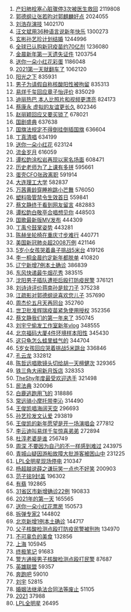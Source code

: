 1. [产妇肺栓塞心脏骤停3次被医生救回](https://s.weibo.com/weibo?q=%23%E4%BA%A7%E5%A6%87%E8%82%BA%E6%A0%93%E5%A1%9E%E5%BF%83%E8%84%8F%E9%AA%A4%E5%81%9C3%E6%AC%A1%E8%A2%AB%E5%8C%BB%E7%94%9F%E6%95%91%E5%9B%9E%23&Refer=top) 2119808
1. [郭德纲让张若昀对郭麒麟好点](https://s.weibo.com/weibo?q=%23%E9%83%AD%E5%BE%B7%E7%BA%B2%E8%AE%A9%E5%BC%A0%E8%8B%A5%E6%98%80%E5%AF%B9%E9%83%AD%E9%BA%92%E9%BA%9F%E5%A5%BD%E7%82%B9%23&Refer=top) 2024055
1. [刘浩存演技](https://s.weibo.com/weibo?q=%E5%88%98%E6%B5%A9%E5%AD%98%E6%BC%94%E6%8A%80&Refer=top) 1402170
1. [汪文斌用36种语言说新年快乐](https://s.weibo.com/weibo?q=%23%E6%B1%AA%E6%96%87%E6%96%8C%E7%94%A836%E7%A7%8D%E8%AF%AD%E8%A8%80%E8%AF%B4%E6%96%B0%E5%B9%B4%E5%BF%AB%E4%B9%90%23&Refer=top) 1300273
1. [玄彬孙艺珍计划结婚](https://s.weibo.com/weibo?q=%23%E7%8E%84%E5%BD%AC%E5%AD%99%E8%89%BA%E7%8F%8D%E8%AE%A1%E5%88%92%E7%BB%93%E5%A9%9A%23&Refer=top) 1244996
1. [全球已认购新冠疫苗约70亿剂](https://s.weibo.com/weibo?q=%E5%85%A8%E7%90%83%E5%B7%B2%E8%AE%A4%E8%B4%AD%E6%96%B0%E5%86%A0%E7%96%AB%E8%8B%97%E7%BA%A670%E4%BA%BF%E5%89%82&Refer=top) 1236080
1. [金晨新年第一天遗失证件](https://s.weibo.com/weibo?q=%23%E9%87%91%E6%99%A8%E6%96%B0%E5%B9%B4%E7%AC%AC%E4%B8%80%E5%A4%A9%E9%81%97%E5%A4%B1%E8%AF%81%E4%BB%B6%23&Refer=top) 1203754
1. [送你一朵小红花彩蛋](https://s.weibo.com/weibo?q=%E9%80%81%E4%BD%A0%E4%B8%80%E6%9C%B5%E5%B0%8F%E7%BA%A2%E8%8A%B1%E5%BD%A9%E8%9B%8B&Refer=top) 1186048
1. [2021第一天就翻车了](https://s.weibo.com/weibo?q=%232021%E7%AC%AC%E4%B8%80%E5%A4%A9%E5%B0%B1%E7%BF%BB%E8%BD%A6%E4%BA%86%23&Refer=top) 1062120
1. [阳光之下](https://s.weibo.com/weibo?q=%E9%98%B3%E5%85%89%E4%B9%8B%E4%B8%8B&Refer=top) 835931
1. [男子为请假自称核酸阳性被拘留](https://s.weibo.com/weibo?q=%23%E7%94%B7%E5%AD%90%E4%B8%BA%E8%AF%B7%E5%81%87%E8%87%AA%E7%A7%B0%E6%A0%B8%E9%85%B8%E9%98%B3%E6%80%A7%E8%A2%AB%E6%8B%98%E7%95%99%23&Refer=top) 835313
1. [易烊千玺回应章子怡评价](https://s.weibo.com/weibo?q=%23%E6%98%93%E7%83%8A%E5%8D%83%E7%8E%BA%E5%9B%9E%E5%BA%94%E7%AB%A0%E5%AD%90%E6%80%A1%E8%AF%84%E4%BB%B7%23&Refer=top) 835029
1. [迪丽热巴 本人比照片和视频更漂亮](https://s.weibo.com/weibo?q=%E8%BF%AA%E4%B8%BD%E7%83%AD%E5%B7%B4%20%E6%9C%AC%E4%BA%BA%E6%AF%94%E7%85%A7%E7%89%87%E5%92%8C%E8%A7%86%E9%A2%91%E6%9B%B4%E6%BC%82%E4%BA%AE&Refer=top) 824173
1. [蔡康永 虚拟的友谊更长久](https://s.weibo.com/weibo?q=%E8%94%A1%E5%BA%B7%E6%B0%B8%20%E8%99%9A%E6%8B%9F%E7%9A%84%E5%8F%8B%E8%B0%8A%E6%9B%B4%E9%95%BF%E4%B9%85&Refer=top) 802346
1. [赵丽颖回应又要买锁了](https://s.weibo.com/weibo?q=%23%E8%B5%B5%E4%B8%BD%E9%A2%96%E5%9B%9E%E5%BA%94%E5%8F%88%E8%A6%81%E4%B9%B0%E9%94%81%E4%BA%86%23&Refer=top) 678021
1. [国剧盛典](https://s.weibo.com/weibo?q=%23%E5%9B%BD%E5%89%A7%E7%9B%9B%E5%85%B8%23&Refer=top) 637638
1. [国旗法规定不得倒挂倒插国旗](https://s.weibo.com/weibo?q=%23%E5%9B%BD%E6%97%97%E6%B3%95%E8%A7%84%E5%AE%9A%E4%B8%8D%E5%BE%97%E5%80%92%E6%8C%82%E5%80%92%E6%8F%92%E5%9B%BD%E6%97%97%23&Refer=top) 636604
1. [丁真清唱](https://s.weibo.com/weibo?q=%E4%B8%81%E7%9C%9F%E6%B8%85%E5%94%B1&Refer=top) 634199
1. [送你一朵小红花](https://s.weibo.com/weibo?q=%E9%80%81%E4%BD%A0%E4%B8%80%E6%9C%B5%E5%B0%8F%E7%BA%A2%E8%8A%B1&Refer=top) 623124
1. [流金岁月](https://s.weibo.com/weibo?q=%E6%B5%81%E9%87%91%E5%B2%81%E6%9C%88&Refer=top) 616059
1. [谭松韵涂松岩再现以家名场面](https://s.weibo.com/weibo?q=%23%E8%B0%AD%E6%9D%BE%E9%9F%B5%E6%B6%82%E6%9D%BE%E5%B2%A9%E5%86%8D%E7%8E%B0%E4%BB%A5%E5%AE%B6%E5%90%8D%E5%9C%BA%E9%9D%A2%23&Refer=top) 608471
1. [历史老师为了上课有多拼](https://s.weibo.com/weibo?q=%23%E5%8E%86%E5%8F%B2%E8%80%81%E5%B8%88%E4%B8%BA%E4%BA%86%E4%B8%8A%E8%AF%BE%E6%9C%89%E5%A4%9A%E6%8B%BC%23&Refer=top) 595661
1. [蛋壳CFO张政离职](https://s.weibo.com/weibo?q=%E8%9B%8B%E5%A3%B3CFO%E5%BC%A0%E6%94%BF%E7%A6%BB%E8%81%8C&Refer=top) 591914
1. [大连理工大学](https://s.weibo.com/weibo?q=%E5%A4%A7%E8%BF%9E%E7%90%86%E5%B7%A5%E5%A4%A7%E5%AD%A6&Refer=top) 582837
1. [万茜黄龄穿睡袍跳小芒舞](https://s.weibo.com/weibo?q=%23%E4%B8%87%E8%8C%9C%E9%BB%84%E9%BE%84%E7%A9%BF%E7%9D%A1%E8%A2%8D%E8%B7%B3%E5%B0%8F%E8%8A%92%E8%88%9E%23&Refer=top) 576050
1. [塑料吸管禁令生效首日](https://s.weibo.com/weibo?q=%23%E5%A1%91%E6%96%99%E5%90%B8%E7%AE%A1%E7%A6%81%E4%BB%A4%E7%94%9F%E6%95%88%E9%A6%96%E6%97%A5%23&Refer=top) 559841
1. [蔡文静终于看到网友留言](https://s.weibo.com/weibo?q=%23%E8%94%A1%E6%96%87%E9%9D%99%E7%BB%88%E4%BA%8E%E7%9C%8B%E5%88%B0%E7%BD%91%E5%8F%8B%E7%95%99%E8%A8%80%23&Refer=top) 482883
1. [谭松韵白敬亭合唱想见你](https://s.weibo.com/weibo?q=%E8%B0%AD%E6%9D%BE%E9%9F%B5%E7%99%BD%E6%95%AC%E4%BA%AD%E5%90%88%E5%94%B1%E6%83%B3%E8%A7%81%E4%BD%A0&Refer=top) 448503
1. [国歌最新版MV发布](https://s.weibo.com/weibo?q=%23%E5%9B%BD%E6%AD%8C%E6%9C%80%E6%96%B0%E7%89%88MV%E5%8F%91%E5%B8%83%23&Refer=top) 444309
1. [丁禹兮鼓掌姿势](https://s.weibo.com/weibo?q=%23%E4%B8%81%E7%A6%B9%E5%85%AE%E9%BC%93%E6%8E%8C%E5%A7%BF%E5%8A%BF%23&Refer=top) 443281
1. [陈赫坐轮椅在重庆寸步难行](https://s.weibo.com/weibo?q=%E9%99%88%E8%B5%AB%E5%9D%90%E8%BD%AE%E6%A4%85%E5%9C%A8%E9%87%8D%E5%BA%86%E5%AF%B8%E6%AD%A5%E9%9A%BE%E8%A1%8C&Refer=top) 440771
1. [美国新冠肺炎超2008万例](https://s.weibo.com/weibo?q=%23%E7%BE%8E%E5%9B%BD%E6%96%B0%E5%86%A0%E8%82%BA%E7%82%8E%E8%B6%852008%E4%B8%87%E4%BE%8B%23&Refer=top) 421146
1. [5岁小女孩哭着鼻子挑战5米台](https://s.weibo.com/weibo?q=%235%E5%B2%81%E5%B0%8F%E5%A5%B3%E5%AD%A9%E5%93%AD%E7%9D%80%E9%BC%BB%E5%AD%90%E6%8C%91%E6%88%985%E7%B1%B3%E5%8F%B0%23&Refer=top) 419126
1. [李一桐金晨约定新年都脱单](https://s.weibo.com/weibo?q=%23%E6%9D%8E%E4%B8%80%E6%A1%90%E9%87%91%E6%99%A8%E7%BA%A6%E5%AE%9A%E6%96%B0%E5%B9%B4%E9%83%BD%E8%84%B1%E5%8D%95%23&Refer=top) 410820
1. [辽宁新增7例本土确诊](https://s.weibo.com/weibo?q=%23%E8%BE%BD%E5%AE%81%E6%96%B0%E5%A2%9E7%E4%BE%8B%E6%9C%AC%E5%9C%9F%E7%A1%AE%E8%AF%8A%23&Refer=top) 386839
1. [东风快递最牛烟花秀](https://s.weibo.com/weibo?q=%23%E4%B8%9C%E9%A3%8E%E5%BF%AB%E9%80%92%E6%9C%80%E7%89%9B%E7%83%9F%E8%8A%B1%E7%A7%80%23&Refer=top) 383515
1. [沈阳男子插队遭拒后殴打防疫民警](https://s.weibo.com/weibo?q=%23%E6%B2%88%E9%98%B3%E7%94%B7%E5%AD%90%E6%8F%92%E9%98%9F%E9%81%AD%E6%8B%92%E5%90%8E%E6%AE%B4%E6%89%93%E9%98%B2%E7%96%AB%E6%B0%91%E8%AD%A6%23&Refer=top) 376121
1. [刘诗诗评价蒋南孙是软刀子](https://s.weibo.com/weibo?q=%23%E5%88%98%E8%AF%97%E8%AF%97%E8%AF%84%E4%BB%B7%E8%92%8B%E5%8D%97%E5%AD%99%E6%98%AF%E8%BD%AF%E5%88%80%E5%AD%90%23&Refer=top) 375238
1. [江疏影对郭德纲说喜欢您儿子](https://s.weibo.com/weibo?q=%23%E6%B1%9F%E7%96%8F%E5%BD%B1%E5%AF%B9%E9%83%AD%E5%BE%B7%E7%BA%B2%E8%AF%B4%E5%96%9C%E6%AC%A2%E6%82%A8%E5%84%BF%E5%AD%90%23&Refer=top) 357690
1. [周杰伦五月天再同台](https://s.weibo.com/weibo?q=%23%E5%91%A8%E6%9D%B0%E4%BC%A6%E4%BA%94%E6%9C%88%E5%A4%A9%E5%86%8D%E5%90%8C%E5%8F%B0%23&Refer=top) 352760
1. [世卫批准辉瑞疫苗紧急使用授权](https://s.weibo.com/weibo?q=%23%E4%B8%96%E5%8D%AB%E6%89%B9%E5%87%86%E8%BE%89%E7%91%9E%E7%96%AB%E8%8B%97%E7%B4%A7%E6%80%A5%E4%BD%BF%E7%94%A8%E6%8E%88%E6%9D%83%23&Refer=top) 352356
1. [蔡文静我们的第一年来了](https://s.weibo.com/weibo?q=%23%E8%94%A1%E6%96%87%E9%9D%99%E6%88%91%E4%BB%AC%E7%9A%84%E7%AC%AC%E4%B8%80%E5%B9%B4%E6%9D%A5%E4%BA%86%23&Refer=top) 350745
1. [刘宇宁偷发工作室新年vlog](https://s.weibo.com/weibo?q=%23%E5%88%98%E5%AE%87%E5%AE%81%E5%81%B7%E5%8F%91%E5%B7%A5%E4%BD%9C%E5%AE%A4%E6%96%B0%E5%B9%B4vlog%23&Refer=top) 348555
1. [北京福码大厦4件环境样本阳性](https://s.weibo.com/weibo?q=%23%E5%8C%97%E4%BA%AC%E7%A6%8F%E7%A0%81%E5%A4%A7%E5%8E%A64%E4%BB%B6%E7%8E%AF%E5%A2%83%E6%A0%B7%E6%9C%AC%E9%98%B3%E6%80%A7%23&Refer=top) 345430
1. [这只龟怎么蛙里蛙气的](https://s.weibo.com/weibo?q=%23%E8%BF%99%E5%8F%AA%E9%BE%9F%E6%80%8E%E4%B9%88%E8%9B%99%E9%87%8C%E8%9B%99%E6%B0%94%E7%9A%84%23&Refer=top) 344704
1. [5岁女孩回应哭着挑战5米跳台](https://s.weibo.com/weibo?q=5%E5%B2%81%E5%A5%B3%E5%AD%A9%E5%9B%9E%E5%BA%94%E5%93%AD%E7%9D%80%E6%8C%91%E6%88%985%E7%B1%B3%E8%B7%B3%E5%8F%B0&Refer=top) 336846
1. [孔云龙](https://s.weibo.com/weibo?q=%E5%AD%94%E4%BA%91%E9%BE%99&Refer=top) 332812
1. [陈哲远唱歌镜头切给胡一天檀健次](https://s.weibo.com/weibo?q=%E9%99%88%E5%93%B2%E8%BF%9C%E5%94%B1%E6%AD%8C%E9%95%9C%E5%A4%B4%E5%88%87%E7%BB%99%E8%83%A1%E4%B8%80%E5%A4%A9%E6%AA%80%E5%81%A5%E6%AC%A1&Refer=top) 329365
1. [铁三角大闹新月饭店](https://s.weibo.com/weibo?q=%23%E9%93%81%E4%B8%89%E8%A7%92%E5%A4%A7%E9%97%B9%E6%96%B0%E6%9C%88%E9%A5%AD%E5%BA%97%23&Refer=top) 328353
1. [TheShy年度最受欢迎选手](https://s.weibo.com/weibo?q=%23TheShy%E5%B9%B4%E5%BA%A6%E6%9C%80%E5%8F%97%E6%AC%A2%E8%BF%8E%E9%80%89%E6%89%8B%23&Refer=top) 321498
1. [民法典](https://s.weibo.com/weibo?q=%23%E6%B0%91%E6%B3%95%E5%85%B8%23&Refer=top) 320096
1. [白鹿逃跑用飞的](https://s.weibo.com/weibo?q=%23%E7%99%BD%E9%B9%BF%E9%80%83%E8%B7%91%E7%94%A8%E9%A3%9E%E7%9A%84%23&Refer=top) 318886
1. [常远骑小摩托带李沁](https://s.weibo.com/weibo?q=%23%E5%B8%B8%E8%BF%9C%E9%AA%91%E5%B0%8F%E6%91%A9%E6%89%98%E5%B8%A6%E6%9D%8E%E6%B2%81%23&Refer=top) 314490
1. [王俊凯唱海阔天空](https://s.weibo.com/weibo?q=%23%E7%8E%8B%E4%BF%8A%E5%87%AF%E5%94%B1%E6%B5%B7%E9%98%94%E5%A4%A9%E7%A9%BA%23&Refer=top) 296693
1. [孙艺珍发文认爱](https://s.weibo.com/weibo?q=%23%E5%AD%99%E8%89%BA%E7%8F%8D%E5%8F%91%E6%96%87%E8%AE%A4%E7%88%B1%23&Refer=top) 293819
1. [王俊凯的新年愿望是开一场演唱会](https://s.weibo.com/weibo?q=%E7%8E%8B%E4%BF%8A%E5%87%AF%E7%9A%84%E6%96%B0%E5%B9%B4%E6%84%BF%E6%9C%9B%E6%98%AF%E5%BC%80%E4%B8%80%E5%9C%BA%E6%BC%94%E5%94%B1%E4%BC%9A&Refer=top) 277812
1. [李云迪叫易烊千玺惊喜弟弟](https://s.weibo.com/weibo?q=%E6%9D%8E%E4%BA%91%E8%BF%AA%E5%8F%AB%E6%98%93%E7%83%8A%E5%8D%83%E7%8E%BA%E6%83%8A%E5%96%9C%E5%BC%9F%E5%BC%9F&Refer=top) 272894
1. [杜淳老婆是谁](https://s.weibo.com/weibo?q=%23%E6%9D%9C%E6%B7%B3%E8%80%81%E5%A9%86%E6%98%AF%E8%B0%81%23&Refer=top) 256749
1. [周深 不要因为自己的不一样感到难过](https://s.weibo.com/weibo?q=%E5%91%A8%E6%B7%B1%20%E4%B8%8D%E8%A6%81%E5%9B%A0%E4%B8%BA%E8%87%AA%E5%B7%B1%E7%9A%84%E4%B8%8D%E4%B8%80%E6%A0%B7%E6%84%9F%E5%88%B0%E9%9A%BE%E8%BF%87&Refer=top) 243975
1. [青城山疑因游船故障大批游客被困山中](https://s.weibo.com/weibo?q=%E9%9D%92%E5%9F%8E%E5%B1%B1%E7%96%91%E5%9B%A0%E6%B8%B8%E8%88%B9%E6%95%85%E9%9A%9C%E5%A4%A7%E6%89%B9%E6%B8%B8%E5%AE%A2%E8%A2%AB%E5%9B%B0%E5%B1%B1%E4%B8%AD&Refer=top) 231225
1. [LPL全明星现场停电](https://s.weibo.com/weibo?q=%23LPL%E5%85%A8%E6%98%8E%E6%98%9F%E7%8E%B0%E5%9C%BA%E5%81%9C%E7%94%B5%23&Refer=top) 210347
1. [杨超越说薛之谦玩笑一点也不好笑](https://s.weibo.com/weibo?q=%E6%9D%A8%E8%B6%85%E8%B6%8A%E8%AF%B4%E8%96%9B%E4%B9%8B%E8%B0%A6%E7%8E%A9%E7%AC%91%E4%B8%80%E7%82%B9%E4%B9%9F%E4%B8%8D%E5%A5%BD%E7%AC%91&Refer=top) 200903
1. [范子铭9封盖](https://s.weibo.com/weibo?q=%E8%8C%83%E5%AD%90%E9%93%AD9%E5%B0%81%E7%9B%96&Refer=top) 196302
1. [有翡](https://s.weibo.com/weibo?q=%E6%9C%89%E7%BF%A1&Refer=top) 192865
1. [31省区市新增确诊22例](https://s.weibo.com/weibo?q=%2331%E7%9C%81%E5%8C%BA%E5%B8%82%E6%96%B0%E5%A2%9E%E7%A1%AE%E8%AF%8A22%E4%BE%8B%23&Refer=top) 190833
1. [2021年的第一天](https://s.weibo.com/weibo?q=2021%E5%B9%B4%E7%9A%84%E7%AC%AC%E4%B8%80%E5%A4%A9&Refer=top) 165565
1. [送你一朵小红花票房](https://s.weibo.com/weibo?q=%E9%80%81%E4%BD%A0%E4%B8%80%E6%9C%B5%E5%B0%8F%E7%BA%A2%E8%8A%B1%E7%A5%A8%E6%88%BF&Refer=top) 150573
1. [拆弹专家2](https://s.weibo.com/weibo?q=%E6%8B%86%E5%BC%B9%E4%B8%93%E5%AE%B62&Refer=top) 144802
1. [北京新增1例本土确诊](https://s.weibo.com/weibo?q=%23%E5%8C%97%E4%BA%AC%E6%96%B0%E5%A2%9E1%E4%BE%8B%E6%9C%AC%E5%9C%9F%E7%A1%AE%E8%AF%8A%23&Refer=top) 144717
1. [父子核酸检测点殴打防疫民警被刑拘](https://s.weibo.com/weibo?q=%23%E7%88%B6%E5%AD%90%E6%A0%B8%E9%85%B8%E6%A3%80%E6%B5%8B%E7%82%B9%E6%AE%B4%E6%89%93%E9%98%B2%E7%96%AB%E6%B0%91%E8%AD%A6%E8%A2%AB%E5%88%91%E6%8B%98%23&Refer=top) 134970
1. [不可辜负的美食](https://s.weibo.com/weibo?q=%23%E4%B8%8D%E5%8F%AF%E8%BE%9C%E8%B4%9F%E7%9A%84%E7%BE%8E%E9%A3%9F%23&Refer=top) 132856
1. [上海](https://s.weibo.com/weibo?q=%E4%B8%8A%E6%B5%B7&Refer=top) 105945
1. [终极笔记](https://s.weibo.com/weibo?q=%E7%BB%88%E6%9E%81%E7%AC%94%E8%AE%B0&Refer=top) 91683
1. [警方通报男子核酸检测点殴打民警](https://s.weibo.com/weibo?q=%23%E8%AD%A6%E6%96%B9%E9%80%9A%E6%8A%A5%E7%94%B7%E5%AD%90%E6%A0%B8%E9%85%B8%E6%A3%80%E6%B5%8B%E7%82%B9%E6%AE%B4%E6%89%93%E6%B0%91%E8%AD%A6%23&Refer=top) 87687
1. [英雄联盟](https://s.weibo.com/weibo?q=%E8%8B%B1%E9%9B%84%E8%81%94%E7%9B%9F&Refer=top) 59357
1. [奔跑吧](https://s.weibo.com/weibo?q=%E5%A5%94%E8%B7%91%E5%90%A7&Refer=top) 59010
1. [刘宇](https://s.weibo.com/weibo?q=%E5%88%98%E5%AE%87&Refer=top) 52815
1. [婚姻法继承法合同法等废止](https://s.weibo.com/weibo?q=%23%E5%A9%9A%E5%A7%BB%E6%B3%95%E7%BB%A7%E6%89%BF%E6%B3%95%E5%90%88%E5%90%8C%E6%B3%95%E7%AD%89%E5%BA%9F%E6%AD%A2%23&Refer=top) 51105
1. [2021](https://s.weibo.com/weibo?q=2021&Refer=top) 37988
1. [LPL全明星](https://s.weibo.com/weibo?q=%23LPL%E5%85%A8%E6%98%8E%E6%98%9F%23&Refer=top) 26495